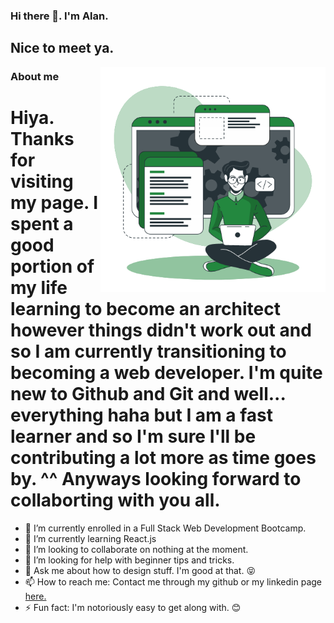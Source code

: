 ### Hi there 👋. I'm Alan. 
## Nice to meet ya.

<!--
**Iceteatree/Iceteatree** is a ✨ _special_ ✨ repository because its `README.md` (this file) appears on your GitHub profile.
-->

<img align="right" alt="GIF" src="https://github.com/Iceteatree/Iceteatree/blob/963cffd0e3a92d991842400f848d75e78a524bf6/Developer%20activity.gif" width="360px"/>

### About me
# Hiya. Thanks for visiting my page. I spent a good portion of my life learning to become an architect however things didn't work out and so I am currently transitioning to becoming a web developer. I'm quite new to Github and Git and well... everything haha but I am a fast learner and so I'm sure I'll be contributing a lot more as time goes by. ^^ Anyways looking forward to collaborting with you all.

- 🔭 I’m currently enrolled in a Full Stack Web Development Bootcamp.
- 🌱 I’m currently learning React.js
- 👯 I’m looking to collaborate on nothing at the moment.
- 🤔 I’m looking for help with beginner tips and tricks.
- 💬 Ask me about how to design stuff. I'm good at that. 😝
- 📫 How to reach me: Contact me through my github or my linkedin page <a href="https://www.linkedin.com/in/alankow11/">here.</a>
- ⚡ Fun fact: I'm notoriously easy to get along with. 😊

